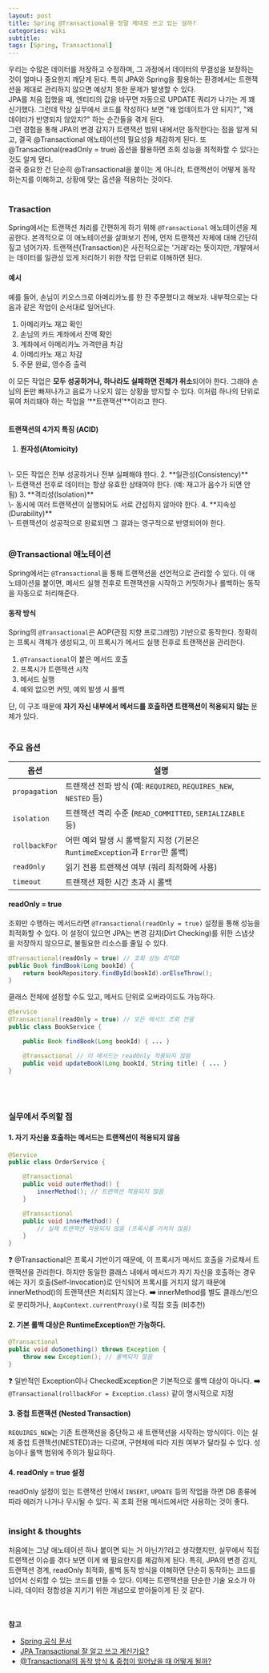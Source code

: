 ```yaml
---
layout: post
title: Spring @Transactional을 정말 제대로 쓰고 있는 걸까?
categories: wiki
subtitle: 
tags: [Spring, Transactional]
---
```

우리는 수많은 데이터를 저장하고 수정하며, 그 과정에서 데이터의 무결성을 보장하는 것이 얼마나 중요한지 깨닫게 된다. 특히 JPA와 Spring을 활용하는 환경에서는 트랜잭션을 제대로 관리하지 않으면 예상치 못한 문제가 발생할 수 있다.  
JPA를 처음 접했을 때, 엔티티의 값을 바꾸면 자동으로 UPDATE 쿼리가 나가는 게 꽤 신기했다. 그런데 막상 실무에서 코드를 작성하다 보면 "왜 업데이트가 안 되지?", "왜 데이터가 반영되지 않았지?" 하는 순간들을 겪게 된다.  
그런 경험을 통해 JPA의 변경 감지가 트랜잭션 범위 내에서만 동작한다는 점을 알게 되고, 결국 @Transactional 애노테이션의 필요성을 체감하게 된다. 또 @Transactional(readOnly = true) 옵션을 활용하면 조회 성능을 최적화할 수 있다는 것도 알게 됐다.  
결국 중요한 건 단순히 @Transactional을 붙이는 게 아니라, 트랜잭션이 어떻게 동작하는지를 이해하고, 상황에 맞는 옵션을 적용하는 것이다.
<br/>
<br/>


### Trasaction
Spring에서는 트랜잭션 처리를 간편하게 하기 위해 `@Transactional` 애노테이션을 제공한다. 본격적으로 이 애노테이션을 살펴보기 전에, 먼저 트랜잭션 자체에 대해 간단히 짚고 넘어가자.
트랜잭션(Transaction)은 사전적으로는 '거래'라는 뜻이지만, 개발에서는 데이터를 일관성 있게 처리하기 위한 작업 단위로 이해하면 된다.
<br/>

#### 예시
예를 들어, 손님이 키오스크로 아메리카노를 한 잔 주문했다고 해보자. 
내부적으로는 다음과 같은 작업이 순서대로 일어난다.
1. 아메리카노 재고 확인
2. 손님의 카드 계좌에서 잔액 확인
3. 계좌에서 아메리카노 가격만큼 차감
4. 아메리카노 재고 차감
5. 주문 완료, 영수증 출력

이 모든 작업은 **모두 성공하거나, 하나라도 실패하면 전체가 취소**되어야 한다. 
그래야 손님의 돈만 빠져나가고 음료가 나오지 않는 상황을 방지할 수 있다. 
이처럼 하나의 단위로 묶여 처리돼야 하는 작업을 ‘**트랜잭션’**이라고 한다.  
<br/>  

#### 트랜잭션의 4가지 특징 (ACID)
1. **원자성(Atomicity)**
<br/>
\- 모든 작업은 전부 성공하거나 전부 실패해야 한다.    
2. **일관성(Consistency)**
<br/>
\- 트랜잭션 전후로 데이터는 항상 유효한 상태여야 한다. (예: 재고가 음수가 되면 안 됨)    
3. **격리성(Isolation)**
<br/>
\- 동시에 여러 트랜잭션이 실행되어도 서로 간섭하지 않아야 한다. 
4. **지속성(Durability)**
<br/>
\- 트랜잭션이 성공적으로 완료되면 그 결과는 영구적으로 반영되어야 한다.
<br/>
<br/>


### @Transactional 애노테이션
Spring에서는 `@Transactional`을 통해 트랜잭션을 선언적으로 관리할 수 있다. 이 애노테이션을 붙이면, 메서드 실행 전후로 트랜잭션을 시작하고 커밋하거나 롤백하는 동작을 자동으로 처리해준다.

#### 동작 방식
Spring의 `@Transactional`은 AOP(관점 지향 프로그래밍) 기반으로 동작한다. 정확히는 프록시 객체가 생성되고, 이 프록시가 메서드 실행 전후로 트랜잭션을 관리한다.
1. `@Transactional`이 붙은 메서드 호출
2. 프록시가 트랜잭션 시작
3. 메서드 실행
4. 예외 없으면 커밋, 예외 발생 시 롤백

단, 이 구조 때문에 **자기 자신 내부에서 메서드를 호출하면 트랜잭션이 적용되지 않는** 문제가 있다.
<br/>
<br/>


### 주요 옵션

| 옵션 | 설명 |
| --- | --- |
| `propagation` | 트랜잭션 전파 방식 (예: `REQUIRED`, `REQUIRES_NEW`, `NESTED` 등) |
| `isolation` | 트랜잭션 격리 수준 (`READ_COMMITTED`, `SERIALIZABLE` 등) |
| `rollbackFor` | 어떤 예외 발생 시 롤백할지 지정 (기본은 `RuntimeException`과 `Error`만 롤백) |
| `readOnly` | 읽기 전용 트랜잭션 여부 (쿼리 최적화에 사용) |
| `timeout` | 트랜잭션 제한 시간 초과 시 롤백 |

#### readOnly = true
조회만 수행하는 메서드라면 `@Transactional(readOnly = true)` 설정을 통해 성능을 최적화할 수 있다. 이 설정이 있으면 JPA는 변경 감지(Dirt Checking)를 위한 스냅샷을 저장하지 않으므로, 불필요한 리소스를 줄일 수 있다.

```java
@Transactional(readOnly = true) // 조회 성능 최적화
public Book findBook(Long bookId) {
    return bookRepository.findById(bookId).orElseThrow();
}
```

클래스 전체에 설정할 수도 있고, 메서드 단위로 오버라이드도 가능하다.

```java
@Service
@Transactional(readOnly = true) // 모든 메서드 조회 전용
public class BookService {

    public Book findBook(Long bookId) { ... }

    @Transactional // 이 메서드는 readOnly 적용되지 않음
    public void updateBook(Long bookId, String title) { ... }
}
```
<br/>
<br/>


### **실무에서 주의할 점**
#### 1. **자기 자신을 호출하는 메서드는 트랜잭션이 적용되지 않음**

```java
@Service
public class OrderService {

    @Transactional
    public void outerMethod() {
        innerMethod(); // 트랜잭션 적용되지 않음
    }

    @Transactional
    public void innerMethod() {
        // 실제 트랜잭션 적용되지 않음 (프록시를 거치지 않음)
    }
}
```
❓ @Transactional은 프록시 기반이기 때문에, 이 프록시가 메서드 호출을 가로채서 트랜잭션을 관리한다. 하지만 동일한 클래스 내에서 메서드가 자기 자신을 호출하는 경우에는 자기 호출(Self-Invocation)로 인식되어 프록시를 거치지 않기 때문에 innerMethod()의 트랜잭션은 처리되지 않는다.
**➡️** innerMethod를 별도 클래스/빈으로 분리하거나, `AopContext.currentProxy()`로 직접 호출 (비추천)

#### 2. 기본 롤백 대상은 RuntimeException만 가능하다.

```java
@Transactional
public void doSomething() throws Exception {
    throw new Exception(); // 롤백되지 않음
}
```
❓ 일반적인 Exception이나 CheckedException은 기본적으로 롤백 대상이 아니다.
**➡️** `@Transactional(rollbackFor = Exception.class)` 같이 명시적으로 지정

#### 3. 중첩 트랜잭션 (Nested Transaction)
`REQUIRES_NEW`는 기존 트랜잭션을 중단하고 새 트랜잭션을 시작하는 방식이다. 이는 실제 중첩 트랜잭션(NESTED)과는 다르며, 구현체에 따라 지원 여부가 달라질 수 있다. 성능이나 롤백 범위에 주의가 필요하다.

#### 4. readOnly = true 설정
readOnly 설정이 있는 트랜잭션 안에서 `INSERT`, `UPDATE` 등의 작업을 하면 DB 종류에 따라 에러가 나거나 무시될 수 있다. 꼭 조회 전용 메서드에서만 사용하는 것이 좋다.
<br/>
<br/>


### insight & thoughts
처음에는 그냥 애노테이션 하나 붙이면 되는 거 아닌가?라고 생각했지만, 실무에서 직접 트랜잭션 이슈를 겪다 보면 이게 왜 필요한지를 체감하게 된다. 특히, JPA의 변경 감지, 트랜잭션 경계, readOnly 최적화, 롤백 동작 방식을 이해하면 단순히 동작하는 코드를 넘어서 신뢰할 수 있는 코드를 만들 수 있다. 이제는 트랜잭션을 단순한 기술 요소가 아니라, 데이터 정합성을 지키기 위한 개념으로 받아들이게 된 것 같다.
<br/>
<br/>
<br/>


**참고**
- [Spring 공식 문서](https://docs.spring.io/spring-framework/reference/data-access/transaction/declarative/annotations.html)
- [JPA Transactional 잘 알고 쓰고 계신가요?](https://tech.kakaopay.com/post/jpa-transactional-bri)
- [@Transactional의 동작 방식 & 중첩이 일어났을 때 어떻게 될까?](https://m42-orion.tistory.com/160)